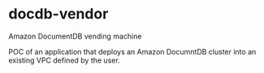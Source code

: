 # docdb-vendor
Amazon DocumentDB vending machine

POC of an application that deploys an Amazon DocumntDB cluster into an existing VPC defined by the user.
